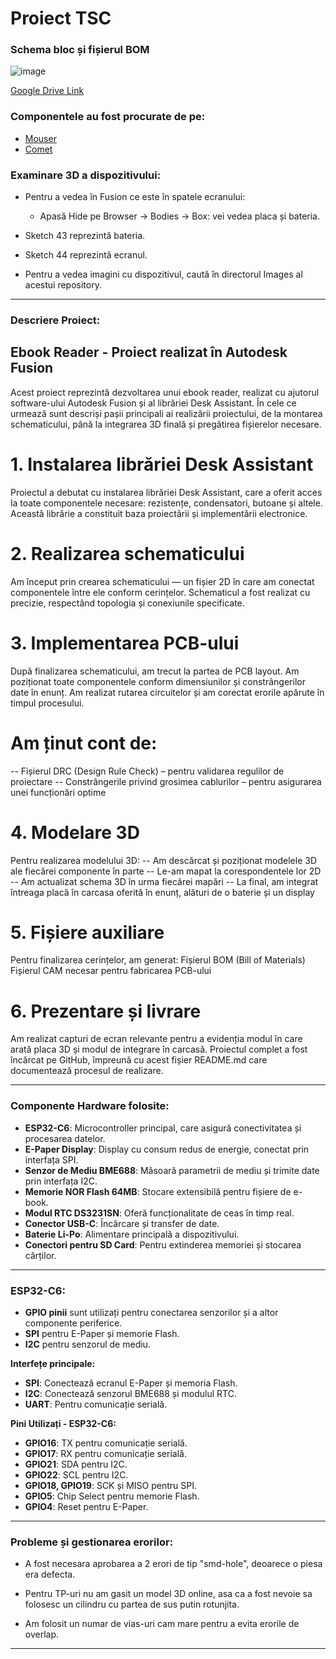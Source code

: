 # Proiect TSC

### Schema bloc și fișierul BOM

![image](https://github.com/user-attachments/assets/f632e464-27ee-4a00-a967-a242c95c3ac1)

[Google Drive Link]([https://drive.google.com/drive/u/0/folders/1svHynGlwr7JKA02n5Jt7F-PYmH98pda1](https://docs.google.com/spreadsheets/d/16zDlMAK-QEJo3e8-mDt3CT91WrjNDixEgXfPSYE8hOI/edit?usp=drive_link))

### Componentele au fost procurate de pe:
- [Mouser](https://eu.mouser.com/)
- [Comet](https://www.comet.srl.ro/)

### Examinare 3D a dispozitivului:
- Pentru a vedea în Fusion ce este în spatele ecranului:
  - Apasă Hide pe Browser -> Bodies -> Box: vei vedea placa și bateria.

- Sketch 43 reprezintă bateria.
- Sketch 44 reprezintă ecranul.
- Pentru a vedea imagini cu dispozitivul, caută în directorul Images al acestui repository.

---

### Descriere Proiect:

## Ebook Reader - Proiect realizat în Autodesk Fusion

Acest proiect reprezintă dezvoltarea unui ebook reader, realizat cu ajutorul software-ului Autodesk Fusion și al librăriei Desk Assistant. În cele ce urmează sunt descriși pașii principali ai realizării proiectului, de la montarea schematicului, până la integrarea 3D finală și pregătirea fișierelor necesare.

# 1. Instalarea librăriei Desk Assistant

Proiectul a debutat cu instalarea librăriei Desk Assistant, care a oferit acces la toate componentele necesare: rezistențe, condensatori, butoane și altele. Această librărie a constituit baza proiectării și implementării electronice.

# 2. Realizarea schematicului

Am început prin crearea schematicului — un fișier 2D în care am conectat componentele între ele conform cerințelor. Schematicul a fost realizat cu precizie, respectând topologia și conexiunile specificate.

# 3. Implementarea PCB-ului

După finalizarea schematicului, am trecut la partea de PCB layout. Am poziționat toate componentele conform dimensiunilor și constrângerilor date în enunț. Am realizat rutarea circuitelor și am corectat erorile apărute în timpul procesului.

# Am ținut cont de:

-- Fișierul DRC (Design Rule Check) – pentru validarea regulilor de proiectare
-- Constrângerile privind grosimea cablurilor – pentru asigurarea unei funcționări optime

# 4. Modelare 3D

Pentru realizarea modelului 3D:
-- Am descărcat și poziționat modelele 3D ale fiecărei componente în parte
-- Le-am mapat la corespondentele lor 2D
-- Am actualizat schema 3D în urma fiecărei mapări
-- La final, am integrat întreaga placă în carcasa oferită în enunț, alături de o baterie și un display

# 5. Fișiere auxiliare

Pentru finalizarea cerințelor, am generat:
Fișierul BOM (Bill of Materials)
Fișierul CAM necesar pentru fabricarea PCB-ului

# 6. Prezentare și livrare

Am realizat capturi de ecran relevante pentru a evidenția modul în care arată placa 3D și modul de integrare în carcasă. Proiectul complet a fost încărcat pe GitHub, împreună cu acest fișier README.md care documentează procesul de realizare.

---

### Componente Hardware folosite:
- **ESP32-C6**: Microcontroller principal, care asigură conectivitatea și procesarea datelor.
- **E-Paper Display**: Display cu consum redus de energie, conectat prin interfața SPI.
- **Senzor de Mediu BME688**: Măsoară parametrii de mediu și trimite date prin interfața I2C.
- **Memorie NOR Flash 64MB**: Stocare extensibilă pentru fișiere de e-book.
- **Modul RTC DS3231SN**: Oferă funcționalitate de ceas în timp real.
- **Conector USB-C**: Încărcare și transfer de date.
- **Baterie Li-Po**: Alimentare principală a dispozitivului.
- **Conectori pentru SD Card**: Pentru extinderea memoriei și stocarea cărților.

---

### ESP32-C6:
- **GPIO pinii** sunt utilizați pentru conectarea senzorilor și a altor componente periferice.
- **SPI** pentru E-Paper și memorie Flash.
- **I2C** pentru senzorul de mediu.

**Interfețe principale:**
- **SPI**: Conectează ecranul E-Paper și memoria Flash.
- **I2C**: Conectează senzorul BME688 și modulul RTC.
- **UART**: Pentru comunicație serială.

**Pini Utilizați - ESP32-C6:**
- **GPIO16**: TX pentru comunicație serială.
- **GPIO17**: RX pentru comunicație serială.
- **GPIO21**: SDA pentru I2C.
- **GPIO22**: SCL pentru I2C.
- **GPIO18, GPIO19**: SCK și MISO pentru SPI.
- **GPIO5**: Chip Select pentru memorie Flash.
- **GPIO4**: Reset pentru E-Paper.

---

### Probleme și gestionarea erorilor:
- A fost necesara aprobarea a 2 erori de tip "smd-hole", deoarece o piesa era defecta.

- Pentru TP-uri nu am gasit un model 3D online, asa ca a fost nevoie sa folosesc un cilindru cu partea de sus putin rotunjita.

- Am folosit un numar de vias-uri cam mare pentru a evita erorile de overlap.

---
